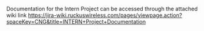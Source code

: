 Documentation for the Intern Project can be accessed through the attached wiki link
https://jira-wiki.ruckuswireless.com/pages/viewpage.action?spaceKey=CNG&title=INTERN+Project+Documentation